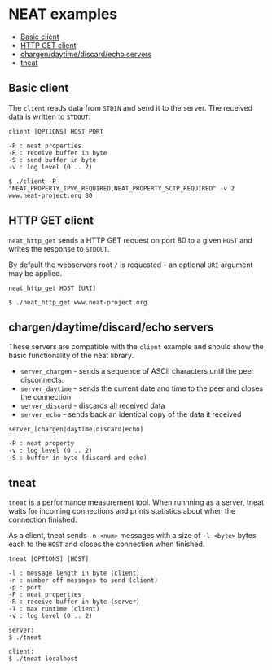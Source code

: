 # NEAT examples
* [Basic client](#basic-client)
* [HTTP GET client](#http-get-client)
* [chargen/daytime/discard/echo servers](#chargendaytimediscardecho-servers)
* [tneat](#tneat)


## Basic client
The `client` reads data from `STDIN` and send it to the server. The received data is written to `STDOUT`.

```
client [OPTIONS] HOST PORT

-P : neat properties
-R : receive buffer in byte
-S : send buffer in byte
-v : log level (0 .. 2)
```

```
$ ./client -P "NEAT_PROPERTY_IPV6_REQUIRED,NEAT_PROPERTY_SCTP_REQUIRED" -v 2 www.neat-project.org 80
```


## HTTP GET client
`neat_http_get` sends a HTTP GET request on port 80 to a given `HOST` and writes the response to `STDOUT`.

By default the webservers root `/` is requested - an optional `URI` argument may be applied.

```
neat_http_get HOST [URI]
```

```
$ ./neat_http_get www.neat-project.org
```


## chargen/daytime/discard/echo servers
These servers are compatible with the `client` example and should show the basic functionality of the neat library.

* `server_chargen` - sends a sequence of ASCII characters until the peer disconnects.
* `server_daytime` - sends the current date and time to the peer and closes the connection
* `server_discard` - discards all received data
* `server_echo` - sends back an identical copy of the data it received

```
server_[chargen|daytime|discard|echo]

-P : neat property
-v : log level (0 .. 2)
-S : buffer in byte (discard and echo)
```


## tneat
`tneat` is a performance measurement tool.
When runnning as a server, tneat waits for incoming connections and prints statistics about when the connection finished.

As a client, tneat sends `-n <num>` messages with a size of `-l <byte>` bytes each to the `HOST` and closes the connection when finished.

```
tneat [OPTIONS] [HOST]

-l : message length in byte (client)
-n : number off messages to send (client)
-p : port
-P : neat properties
-R : receive buffer in byte (server)
-T : max runtime (client)
-v : log level (0 .. 2)
```

```
server:
$ ./tneat

client:
$ ./tneat localhost
```
